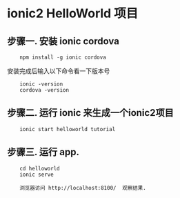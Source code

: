 # ionic2 HelloWorld 项目


## 步骤一. 安装 ionic cordova

		npm install -g ionic cordova

安装完成后输入以下命令看一下版本号

		ionic -version
		cordova -version
		

## 步骤二. 运行 ionic 来生成一个ionic2项目

		ionic start helloworld tutorial  


## 步骤三. 运行 app.

		cd helloworld
		ionic serve

		浏览器访问 http://localhost:8100/  观察结果.

